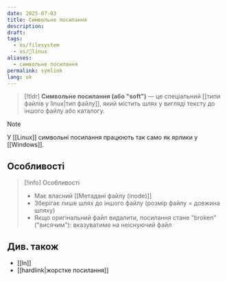 ```yaml
---
date: 2025-07-03
title: Символьне посилання
description: 
draft: 
tags:
  - os/filesystem
  - os/🐧linux
aliases:
  - символьне посилання
permalink: symlink
lang: uk
---
```


> [!tldr]
> **Символьне посилання (або "soft")** — це спеціальний [[типи файлів у linux|тип файлу]], який містить шлях у вигляді тексту до іншого файлу або каталогу.

> [!note] 
> У [[Linux]] символьні посилання працюють так само як ярлики у [[Windows]].

## Особливості

> [!info] Особливості
> - Має власний [[Метадані файлу (inode)]]
> - Зберігає лише шлях до іншого файлу (розмір файлу = довжина шляху)
> - Якщо оригінальний файл видалити, посилання стане "broken" ("висячим"): вказуватиме на неіснуючий файл


## Див. також

- [[ln]]
- [[hardlink|жорстке посилання]]